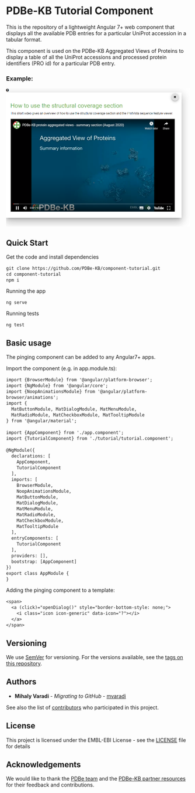 PDBe-KB Tutorial Component
=

This is the repository of a lightweight Angular 7+ web component that displays all the available PDB entries for a particular UniProt accession in a tabular format. 

This component is used on the PDBe-KB Aggregated Views of Proteins to display a table of all the UniProt accessions and processed protein identifiers (PRO id) for a particular PDB entry.

### Example:

<img src="https://raw.githubusercontent.com/PDBe-KB/component-tutorial/main/pdbe-kb-tutorial-component.png">

## Quick Start

Get the code and install dependencies
```
git clone https://github.com/PDBe-KB/component-tutorial.git
cd component-tutorial
npm i
```

Running the app
```
ng serve
```

Running tests
```
ng test
```

## Basic usage

The pinging component can be added to any Angular7+ apps.

Import the component (e.g. in app.module.ts):
```
import {BrowserModule} from '@angular/platform-browser';
import {NgModule} from '@angular/core';
import {NoopAnimationsModule} from '@angular/platform-browser/animations';
import {
  MatButtonModule, MatDialogModule, MatMenuModule,
  MatRadioModule, MatCheckboxModule, MatTooltipModule
} from '@angular/material';

import {AppComponent} from './app.component';
import {TutorialComponent} from './tutorial/tutorial.component';

@NgModule({
  declarations: [
    AppComponent,
    TutorialComponent
  ],
  imports: [
    BrowserModule,
    NoopAnimationsModule,
    MatButtonModule,
    MatDialogModule,
    MatMenuModule,
    MatRadioModule,
    MatCheckboxModule,
    MatTooltipModule
  ],
  entryComponents: [
    TutorialComponent
  ],
  providers: [],
  bootstrap: [AppComponent]
})
export class AppModule {
}
```

Adding the pinging component to a template:
```angular2html
<span>
  <a (click)="openDialog()" style="border-bottom-style: none;">
    <i class="icon icon-generic" data-icon="?"></i>
  </a>
</span>

```

## Versioning

We use [SemVer](http://semver.org/) for versioning. For the versions available, see the [tags on this repository](https://github.com/PDBe-KB/component-tutorial/tags).

## Authors

* **Mihaly Varadi** - *Migrating to GitHub* - [mvaradi](https://github.com/mvaradi)

See also the list of [contributors](https://github.com/PDBe-KB/component-tutorial/contributors) who participated in this project.

## License

This project is licensed under the EMBL-EBI License - see the [LICENSE](LICENSE) file for details

## Acknowledgements

We would like to thank the [PDBe team](https://www.pdbe.org) and the [PDBe-KB partner resources](https://github.com/PDBe-KB/pdbe-kb-manual/wiki/PDBe-KB-Annotations) for their feedback and contributions.

